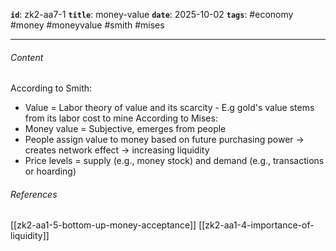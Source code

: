**`id`**: zk2-aa7-1
**`title`**: money-value
**`date`**: 2025-10-02
**`tags`**: #economy #money #moneyvalue #smith #mises

---

###### Content

According to Smith:

-   Value = Labor theory of value and its scarcity - E.g gold's value stems from its labor cost to mine
    According to Mises:
-   Money value = Subjective, emerges from people
-   People assign value to money based on future purchasing power -> creates network effect -> increasing liquidity
-   Price levels = supply (e.g., money stock) and demand (e.g., transactions or hoarding)

###### References

[[zk2-aa1-5-bottom-up-money-acceptance]]
[[zk2-aa1-4-importance-of-liquidity]]
